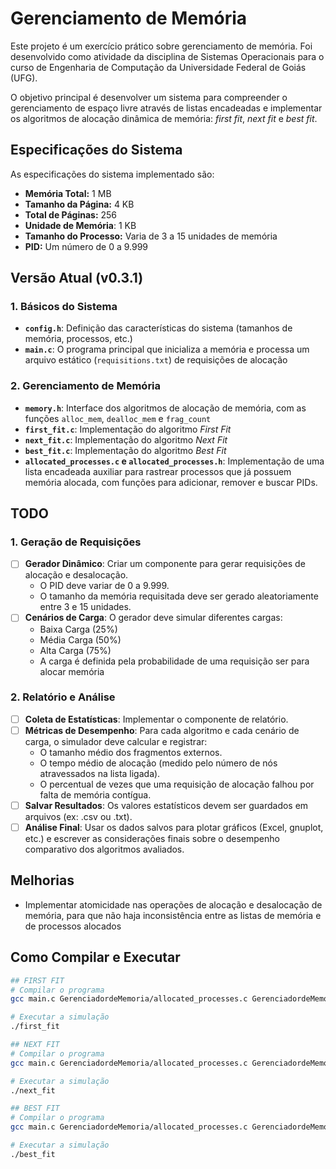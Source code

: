 # Gerenciamento de Memória

Este projeto é um exercício prático sobre gerenciamento de memória. Foi desenvolvido como atividade da disciplina de Sistemas Operacionais para o curso de Engenharia de Computação da Universidade Federal de Goiás (UFG).

O objetivo principal é desenvolver um sistema para compreender o gerenciamento de espaço livre através de listas encadeadas e implementar os algoritmos de alocação dinâmica de memória: *first fit*, *next fit* e *best fit*.

## Especificações do Sistema

As especificações do sistema implementado são:
* **Memória Total:** 1 MB
* **Tamanho da Página:** 4 KB
* **Total de Páginas:** 256
* **Unidade de Memória**: 1 KB
* **Tamanho do Processo:** Varia de 3 a 15 unidades de memória
* **PID:** Um número de 0 a 9.999

## Versão Atual (v0.3.1)

### 1. Básicos do Sistema

* **`config.h`**: Definição das características do sistema (tamanhos de memória, processos, etc.)
* **`main.c`**: O programa principal que inicializa a memória e processa um arquivo estático (`requisitions.txt`) de requisições de alocação

### 2. Gerenciamento de Memória
* **`memory.h`**: Interface dos algoritmos de alocação de memória, com as funções `alloc_mem`, `dealloc_mem` e `frag_count`
* **`first_fit.c`**: Implementação do algoritmo *First Fit*
* **`next_fit.c`**: Implementação do algoritmo *Next Fit*
* **`best_fit.c`**: Implementação do algoritmo *Best Fit*
* **`allocated_processes.c` e `allocated_processes.h`**: Implementação de uma lista encadeada auxiliar para rastrear processos que já possuem memória alocada, com funções para adicionar, remover e buscar PIDs.

## TODO

### 1. Geração de Requisições

* [ ] **Gerador Dinâmico**: Criar um componente para gerar requisições de alocação e desalocação.
    * O PID deve variar de 0 a 9.999.
    * O tamanho da memória requisitada deve ser gerado aleatoriamente entre 3 e 15 unidades.
* [ ] **Cenários de Carga**: O gerador deve simular diferentes cargas:
    * Baixa Carga (25%)
    * Média Carga (50%)
    * Alta Carga (75%)
    * A carga é definida pela probabilidade de uma requisição ser para alocar memória

### 2. Relatório e Análise

* [ ] **Coleta de Estatísticas**: Implementar o componente de relatório.
* [ ] **Métricas de Desempenho**: Para cada algoritmo e cada cenário de carga, o simulador deve calcular e registrar:
    * O tamanho médio dos fragmentos externos.
    * O tempo médio de alocação (medido pelo número de nós atravessados na lista ligada).
    * O percentual de vezes que uma requisição de alocação falhou por falta de memória contígua.
* [ ] **Salvar Resultados**: Os valores estatísticos devem ser guardados em arquivos (ex: .csv ou .txt).
* [ ] **Análise Final**: Usar os dados salvos para plotar gráficos (Excel, gnuplot, etc.) e escrever as considerações finais sobre o desempenho comparativo dos algoritmos avaliados.

## Melhorias

* Implementar atomicidade nas operações de alocação e desalocação de memória, para que não haja inconsistência entre as listas de memória e de processos alocados

## Como Compilar e Executar

```bash
## FIRST FIT
# Compilar o programa
gcc main.c GerenciadordeMemoria/allocated_processes.c GerenciadordeMemoria/first_fit.c -o first_fit

# Executar a simulação
./first_fit

## NEXT FIT
# Compilar o programa
gcc main.c GerenciadordeMemoria/allocated_processes.c GerenciadordeMemoria/next_fit.c -o next_fit

# Executar a simulação
./next_fit

## BEST FIT
# Compilar o programa
gcc main.c GerenciadordeMemoria/allocated_processes.c GerenciadordeMemoria/best_fit.c -o best_fit

# Executar a simulação
./best_fit